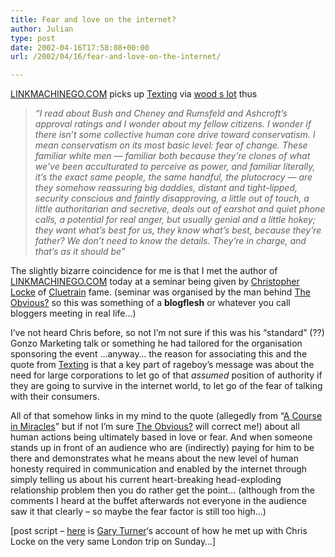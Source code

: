 ```yaml
---
title: Fear and love on the internet?
author: Julian
type: post
date: 2002-04-16T17:58:08+00:00
url: /2002/04/16/fear-and-love-on-the-internet/

---
```

<a href="https://www.timemachinego.com/linkmachinego/" target="_blank">LINKMACHINEGO.COM</a> picks up <a href="https://texting.blogspot.com/?/2002_04_01_texting_archive.html" target="_blank">Texting</a> via <a href="https://www.ncf.ca/%7Eek867/wood_s_lot.html" target="_blank">wood s lot</a> thus 

> _&#8220;I read about Bush and Cheney and Rumsfeld and Ashcroft&#8217;s approval ratings and I wonder about my fellow citizens. I wonder if there isn&#8217;t some collective human core drive toward conservatism. I mean conservatism on its most basic level: fear of change. These familiar white men &#8212; familiar both because they&#8217;re clones of what we&#8217;ve been acculturated to perceive as power, and familiar literally, it&#8217;s the exact same people, the same handful, the plutocracy &#8212; are they somehow reassuring big daddies, distant and tight-lipped, security conscious and faintly disapproving, a little out of touch, a little authoritarian and secretive, deals out of earshot and quiet phone calls, a potential for real anger, but usually genial and a little hokey; they want what&#8217;s best for us, they know what&#8217;s best, because they&#8217;re father? We don&#8217;t need to know the details. They&#8217;re in charge, and that&#8217;s as it should be&#8221;_

The slightly bizarre coincidence for me is that I met the author of <a href="https://www.timemachinego.com/linkmachinego/" target="_blank">LINKMACHINEGO.COM</a> today at a seminar being given by <a href="https://www.rageboy.com" target="_blank">Christopher Locke</a> of <a href="https://www.cluetrain.com/"  target="_blank">Cluetrain</a> fame. (seminar was organised by the man behind <a href="https://www.blaven.demon.co.uk/weblog/blogger.html" target="_blank">The Obvious?</a> so this was something of a **blogflesh** or whatever you call bloggers meeting in real life&#8230;)

I&#8217;ve not heard Chris before, so not I&#8217;m not sure if this was his &#8220;standard&#8221; (??) Gonzo Marketing talk or something he had tailored for the organisation sponsoring the event &#8230;anyway&#8230; the reason for associating this and the quote from <a href="https://texting.blogspot.com/?/2002_04_01_texting_archive.html" target="_blank">Texting</a> is that a key part of rageboy&#8217;s message was about the need for large corporations to let go of that _assumed_ position of authority if they are going to survive in the internet world, to let go of the fear of talking with their consumers.

All of that somehow links in my mind to the quote (allegedly from &#8220;[A Course in Miracles][1]&#8221; but if not I&#8217;m sure <a href="https://www.blaven.demon.co.uk/weblog/blogger.html" target="_blank">The Obvious?</a> will correct me!) about all human actions being ultimately based in love or fear. And when someone stands up in front of an audience who are (indirectly) paying for him to be there and demonstrates what he means about the new level of human honesty required in communication and enabled by the internet through simply telling us about his current heart-breaking head-exploding relationship problem then you do rather get the point&#8230; (although from the comments I heard at the buffet afterwards not everyone in the audience saw it that clearly &#8211; so maybe the fear factor is still too high&#8230;)
  
[post script &#8211; <a href="https://www.garyturner.net/2002_04_01_archive.html#85006195" target="_blank">here</a> is <a href="https://www.garyturner.net/blog.html" target="_blank">Gary Turner</a>&#8216;s account of how he met up with Chris Locke on the very same London trip on Sunday&#8230;]

 [1]: https://www.amazon.co.uk/exec/obidos/ASIN/0670869759/fivegocrazyinmid